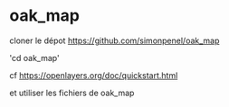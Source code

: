 # oak_map


cloner le dépot  https://github.com/simonpenel/oak_map

'cd  oak_map'

cf https://openlayers.org/doc/quickstart.html

et utiliser les fichiers de oak_map
